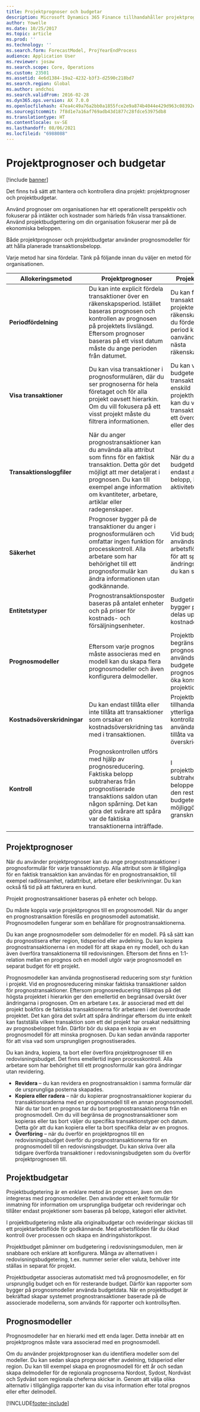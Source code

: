 ```yaml
---
title: Projektprognoser och budgetar
description: Microsoft Dynamics 365 Finance tillhandahåller projektprognoser och projektbudgetar för hantering och styrning av dina projekt.
author: Yowelle
ms.date: 10/25/2017
ms.topic: article
ms.prod: ''
ms.technology: ''
ms.search.form: ForecastModel, ProjYearEndProcess
audience: Application User
ms.reviewer: josaw
ms.search.scope: Core, Operations
ms.custom: 23501
ms.assetid: 4e6d1384-19a2-4232-b3f3-d2590c218bd7
ms.search.region: Global
ms.author: andchoi
ms.search.validFrom: 2016-02-28
ms.dyn365.ops.version: AX 7.0.0
ms.openlocfilehash: 47ea4c49a76a2bb0a1855fce2e9a874b4044e429d963c08392ec0ab471f89329
ms.sourcegitcommit: 7f8d1e7a16af769adb43d1877c28fdce53975db8
ms.translationtype: HT
ms.contentlocale: sv-SE
ms.lasthandoff: 08/06/2021
ms.locfileid: "6988088"
---
```

# <a name="project-forecasts-and-budgets"></a>Projektprognoser och budgetar

[!include [banner](../includes/banner.md)]

Det finns två sätt att hantera och kontrollera dina projekt: projektprognoser och projektbudgetar. 

Använd prognoser om organisationen har ett operationellt perspektiv och fokuserar på intäkter och kostnader som härleds från vissa transaktioner. Använd projektbudgettering om din organisation fokuserar mer på de ekonomiska beloppen. 

Både projektprognoser och projektbudgetar använder prognosmodeller för att hålla planerade transaktionsbelopp. 

Varje metod har sina fördelar. Tänk på följande innan du väljer en metod för organisationen.

|   Allokeringsmetod       |           Projektprognoser            |        Projektbudgetering                           |
|---------------------------|------------------------------------------|----------------------------------------------------|
| **Periodfördelning**     | Du kan inte explicit fördela transaktioner över en räkenskapsperiod. Istället baseras prognosen och kontrollen av prognosen på projektets livslängd. Eftersom prognoser baseras på ett visst datum måste du ange perioden från datumet. | Du kan fördela transaktioner över hela projektet eller en räkenskapsperiod. Om du fördelar över en period kan du överföra oanvända belopp till nästa räkenskapsperiod. |
| **Visa transaktioner**  | Du kan visa transaktioner i prognosformulären, där du ser prognoserna för hela företaget och för alla projekt oavsett hierarkin. Om du vill fokusera på ett visst projekt måste du filtrera informationen.                                       | Du kan visa budgeterade transaktioner för en enskild projekthierarkin. Därför kan du visa transaktionsdetaljer för ett överordnat projekt eller dess underprojekt.                 |
| **Transaktionsloggfiler** | När du anger prognostransaktioner kan du använda alla attribut som finns för en faktisk transaktion. Detta gör det möjligt att mer detaljerat i prognosen. Du kan till exempel ange information om kvantiteter, arbetare, artiklar eller radegenskaper.         | När du anger budgetdetaljer kan du endast använda belopp, kategorier och aktiviteter.                    |
| **Säkerhet**              | Prognoser bygger på de transaktioner du anger i prognosformulären och omfattar ingen funktion för processkontroll. Alla arbetare som har behörighet till ett prognosformulär kan ändra informationen utan godkännande.                                        | Vid budgetering används arbetsflödessystemet för att spara ändringshantering och du kan spara historiken.         |
| **Entitetstyper**           | Prognostransaktionsposter baseras på antalet enheter och på priser för kostnads- och försäljningsenheter.  | Budgetinformationen bygger på belopp som delas upp mellan kostnader och intäkter.                                          |
| **Prognosmodeller**       | Eftersom varje prognos måste associeras med en modell kan du skapa flera prognosmodeller och även konfigurera delmodeller.           | Projektbudgetar begränsar de prognosmodeller som används för budgetering. Färre prognosmodeller kan öka konsekvensen i projektionerna.                           |
| **Kostnadsöverskridningar**         | Du kan endast tillåta eller inte tillåta att transaktioner som orsakar en kostnadsöverskridning tas med i transaktionen.   | Projektbudgetering tillhandahåller ytterligare kontrollalternativ för användare. Du kan tillåta varningar och överskridningar.                    |
| **Kontroll**               | Prognoskontrollen utförs med hjälp av prognosreducering. Faktiska belopp subtraheras från prognostiserade transaktions saldon utan någon spårning. Det kan göra det svårare att spåra var de faktiska transaktionerna inträffade.                   | I projektbudgetkontrollen subtraheras de faktiska beloppen från belopp i den resterande budgeten. Detta möjliggör en tydligare granskning.                                   |

## <a name="project-forecasts"></a>Projektprognoser
När du använder projektprognoser kan du ange prognostransaktioner i prognosformulär för varje transaktionstyp. Alla attribut som är tillgängliga för en faktisk transaktion kan användas för en prognostransaktion, till exempel radlönsamhet, radattribut, arbetare eller beskrivningar. Du kan också få tid på att fakturera en kund. 

Projekt prognostransaktioner baseras på enheter och belopp. 

Du måste koppla varje projektprognos till en prognosmodell. När du anger en prognostransaktion föreslås en prognosmodell automatiskt. Prognosmodellen fungerar som en behållare för prognostransaktionerna. 

Du kan ange prognosmodeller som delmodeller för en modell. På så sätt kan du prognostisera efter region, tidsperiod eller avdelning. Du kan kopiera prognostransaktionerna i en modell för att skapa en ny modell, och du kan även överföra transaktionerna till redovisningen. Eftersom det finns en 1:1-relation mellan en prognos och en modell utgör varje prognosmodell en separat budget för ett projekt. 

Prognosmodeller kan använda prognostiserad reducering som styr funktion i projekt. Vid en prognosreducering minskar faktiska transaktioner saldon för prognostransaktioner. Eftersom prognosreducering tillämpas på det högsta projektet i hierarkin ger den emellertid en begränsad översikt över ändringarna i prognosen. Om en arbetare t.ex. är associerad med ett del projekt bokförs de faktiska transaktionerna för arbetaren i det överordnade projektet. Det kan göra det svårt att spåra ändringar eftersom du inte enkelt kan fastställa vilken transaktion som ett del projekt har orsakat nedsättning av prognosbeloppet från. Därför bör du skapa en kopia av en prognosmodell för att minska prognosen. Du kan sedan använda rapporter för att visa vad som ursprungligen prognostiserades. 

Du kan ändra, kopiera, ta bort eller överföra projektprognoser till en redovisningsbudget. Det finns emellertid ingen processkontroll. Alla arbetare som har behörighet till ett prognosformulär kan göra ändringar utan revidering.

-   **Revidera** – du kan revidera en prognostransaktion i samma formulär där de ursprungliga posterna skapades.
-   **Kopiera eller radera** – när du kopierar prognostransaktioner kopierar du transaktionsraderna med en prognosmodell till en annan prognosmodell. När du tar bort en prognos tar du bort prognostransaktionerna från en prognosmodell. Om du vill begränsa de prognostransaktioner som kopieras eller tas bort väljer du specifika transaktionstyper och datum. Detta gör att du kan kopiera eller ta bort specifika delar av en prognos.
-   **Överföring** – när du överför en projektprognos till en redovisningsbudget överför du prognostransaktionerna för en prognosmodell till en redovisningsbudget. Du kan skriva över alla tidigare överförda transaktioner i redovisningsbudgeten som du överför projektprognosen till.

## <a name="project-budgets"></a>Projektbudgetar
Projektbudgetering är en enklare metod än prognoser, även om den integreras med prognosmodeller. Den använder ett enkelt formulär för inmatning för information om ursprungliga budgetar och revideringar och tillåter endast projektioner som baseras på belopp, kategori eller aktivitet. 

I projektbudgetering måste alla originalbudgetar och revideringar skickas till ett projektarbetsflöde för godkännande. Med arbetsflöden får du ökad kontroll över processen och skapa en ändringshistorikpost. 

Projektbudget påminner om budgetering i redovisningsmodulen, men är snabbare och enklare att konfigurera. Många av alternativen i redovisningsbudgetering, t.ex. nummer serier eller valuta, behöver inte ställas in separat för projekt.

Projektbudgetar associeras automatiskt med två prognosmodeller, en för ursprunglig budget och en för resterande budget. Därför kan rapporter som bygger på prognosmodeller använda budgetdata. När en projektbudget är bekräftad skapar systemet prognostransaktioner baserade på de associerade modellerna, som används för rapporter och kontrollsyften.

## <a name="forecast-models"></a>Prognosmodeller
Prognosmodeller har en hierarki med ett enda lager. Detta innebär att en projektprognos måste vara associerad med en prognosmodell.

Om du använder projektprognoser kan du identifiera modeller som del modeller. Du kan sedan skapa prognoser efter avdelning, tidsperiod eller region. Du kan till exempel skapa en prognosmodell för ett år och sedan skapa delmodeller för de regionala prognoserna Nordost, Sydost, Nordväst och Sydväst som regionala cheferna skickar in. Genom att välja olika alternativ i tillgängliga rapporter kan du visa information efter total prognos eller efter delmodell.





[!INCLUDE[footer-include](../includes/footer-banner.md)]